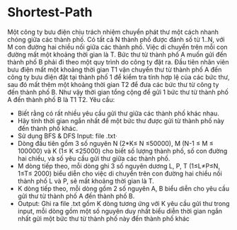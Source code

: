# Shortest-Path
Một công ty bưu điện chịu trách nhiệm chuyển phát thư một cách nhanh chóng 
giữa các thành phố. Có tất cả N thành phố được đánh số từ 1..N, với M con đường hai 
chiều nối giữa các thành phố. Việc di chuyển trên mỗi con đường mất một khoảng thời 
gian là T. Bức thư từ thành phố A muốn gửi đến thành phố B phải đi theo một quy trình 
do công ty đặt ra. Đầu tiên nhân viên bưu điện mất một khoảng thời gian T1 vận chuyển 
thư từ thành phố A đến công ty bưu điện đặt tại thành phố 1 để kiểm tra tính hợp lệ của 
các bức thư, sau đó mất thêm một khoảng thời gian T2 để đưa các bức thư từ công ty 
đến thành phố B. Như vậy thời gian tổng cộng để gửi 1 bức thư từ thành phố A đến thành 
phố B là T1 T2.
Yêu cầu:
- Biết rằng có rất nhiều yêu cầu gửi thư giữa các thành phố khác nhau. 
- Hãy tính thời gian ngắn nhất để một bức thư được gửi từ thành phố này đến thành phố
khác.
- Sử dụng BFS & DFS
Input: file .txt· 
- Dòng đầu tiên gồm 3 số nguyên N (2*K≤ N ≤50000), M (N-1 ≤ M ≤ 100000) và K (1≤ 
K ≤25000) cho biết số lượng thành phố, số con đường hai chiều, và số yêu cầu gửi thư 
giữa các thành phố.
- M dòng tiếp theo, mỗi dòng ghi 3 số nguyên dương L, P, T (1≤L≠P≤N, 1≤T≤ 2000) 
biểu diễn cho việc di chuyển trên con đường hai chiều nối thành phố L và P, sẽ mất 
khoảng thời gian là T.
- K dòng tiếp theo, mỗi dòng gồm 2 số nguyên A, B biểu diễn cho yêu cầu gửi thư từ
thành phố A đến thành phố B.
- Output: Ghi ra file .txt gồm K dòng tương ứng với K yêu cầu gửi thư trong input, mỗi 
dòng gồm một số nguyên duy nhất biểu diễn thời gian ngắn nhất gửi một bức thư từ
thành phố này đến thành phố khác
